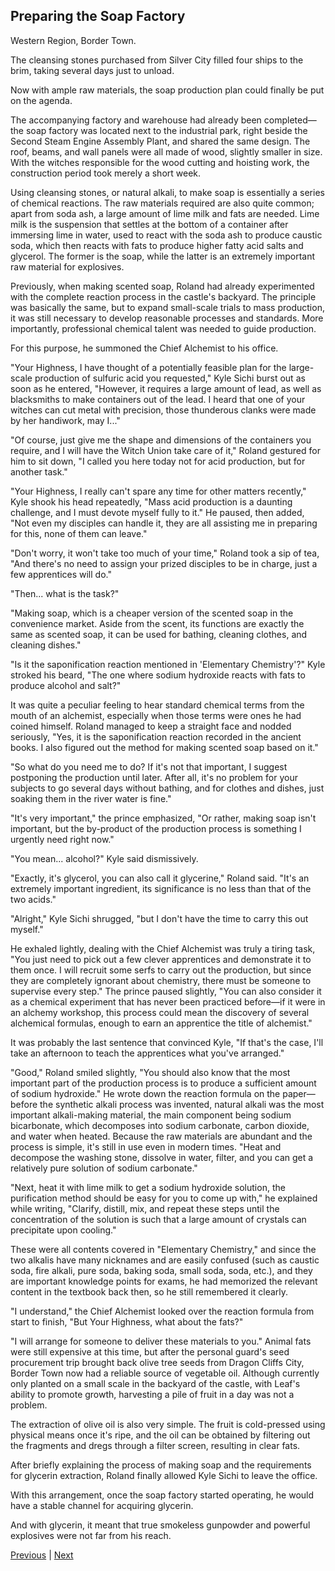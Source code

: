 ## Preparing the Soap Factory
Western Region, Border Town.

The cleansing stones purchased from Silver City filled four ships to the brim, taking several days just to unload.

Now with ample raw materials, the soap production plan could finally be put on the agenda.

The accompanying factory and warehouse had already been completed—the soap factory was located next to the industrial park, right beside the Second Steam Engine Assembly Plant, and shared the same design. The roof, beams, and wall panels were all made of wood, slightly smaller in size. With the witches responsible for the wood cutting and hoisting work, the construction period took merely a short week.

Using cleansing stones, or natural alkali, to make soap is essentially a series of chemical reactions. The raw materials required are also quite common; apart from soda ash, a large amount of lime milk and fats are needed. Lime milk is the suspension that settles at the bottom of a container after immersing lime in water, used to react with the soda ash to produce caustic soda, which then reacts with fats to produce higher fatty acid salts and glycerol. The former is the soap, while the latter is an extremely important raw material for explosives.

Previously, when making scented soap, Roland had already experimented with the complete reaction process in the castle's backyard. The principle was basically the same, but to expand small-scale trials to mass production, it was still necessary to develop reasonable processes and standards. More importantly, professional chemical talent was needed to guide production.

For this purpose, he summoned the Chief Alchemist to his office.

"Your Highness, I have thought of a potentially feasible plan for the large-scale production of sulfuric acid you requested," Kyle Sichi burst out as soon as he entered, "However, it requires a large amount of lead, as well as blacksmiths to make containers out of the lead. I heard that one of your witches can cut metal with precision, those thunderous clanks were made by her handiwork, may I..."

"Of course, just give me the shape and dimensions of the containers you require, and I will have the Witch Union take care of it," Roland gestured for him to sit down, "I called you here today not for acid production, but for another task."



"Your Highness, I really can't spare any time for other matters recently," Kyle shook his head repeatedly, "Mass acid production is a daunting challenge, and I must devote myself fully to it." He paused, then added, "Not even my disciples can handle it, they are all assisting me in preparing for this, none of them can leave."



"Don't worry, it won't take too much of your time," Roland took a sip of tea, "And there's no need to assign your prized disciples to be in charge, just a few apprentices will do."



"Then... what is the task?"



"Making soap, which is a cheaper version of the scented soap in the convenience market. Aside from the scent, its functions are exactly the same as scented soap, it can be used for bathing, cleaning clothes, and cleaning dishes."



"Is it the saponification reaction mentioned in 'Elementary Chemistry'?" Kyle stroked his beard, "The one where sodium hydroxide reacts with fats to produce alcohol and salt?"



It was quite a peculiar feeling to hear standard chemical terms from the mouth of an alchemist, especially when those terms were ones he had coined himself. Roland managed to keep a straight face and nodded seriously, "Yes, it is the saponification reaction recorded in the ancient books. I also figured out the method for making scented soap based on it."



"So what do you need me to do? If it's not that important, I suggest postponing the production until later. After all, it's no problem for your subjects to go several days without bathing, and for clothes and dishes, just soaking them in the river water is fine."



"It's very important," the prince emphasized, "Or rather, making soap isn't important, but the by-product of the production process is something I urgently need right now."



"You mean... alcohol?" Kyle said dismissively.



"Exactly, it's glycerol, you can also call it glycerine," Roland said. "It's an extremely important ingredient, its significance is no less than that of the two acids."



"Alright," Kyle Sichi shrugged, "but I don't have the time to carry this out myself."



He exhaled lightly, dealing with the Chief Alchemist was truly a tiring task, "You just need to pick out a few clever apprentices and demonstrate it to them once. I will recruit some serfs to carry out the production, but since they are completely ignorant about chemistry, there must be someone to supervise every step." The prince paused slightly, "You can also consider it as a chemical experiment that has never been practiced before—if it were in an alchemy workshop, this process could mean the discovery of several alchemical formulas, enough to earn an apprentice the title of alchemist."



It was probably the last sentence that convinced Kyle, "If that's the case, I'll take an afternoon to teach the apprentices what you've arranged."



"Good," Roland smiled slightly, "You should also know that the most important part of the production process is to produce a sufficient amount of sodium hydroxide." He wrote down the reaction formula on the paper—before the synthetic alkali process was invented, natural alkali was the most important alkali-making material, the main component being sodium bicarbonate, which decomposes into sodium carbonate, carbon dioxide, and water when heated. Because the raw materials are abundant and the process is simple, it's still in use even in modern times. "Heat and decompose the washing stone, dissolve in water, filter, and you can get a relatively pure solution of sodium carbonate."



"Next, heat it with lime milk to get a sodium hydroxide solution, the purification method should be easy for you to come up with," he explained while writing, "Clarify, distill, mix, and repeat these steps until the concentration of the solution is such that a large amount of crystals can precipitate upon cooling."



These were all contents covered in "Elementary Chemistry," and since the two alkalis have many nicknames and are easily confused (such as caustic soda, fire alkali, pure soda, baking soda, small soda, soda, etc.), and they are important knowledge points for exams, he had memorized the relevant content in the textbook back then, so he still remembered it clearly.



"I understand," the Chief Alchemist looked over the reaction formula from start to finish, "But Your Highness, what about the fats?"



"I will arrange for someone to deliver these materials to you." Animal fats were still expensive at this time, but after the personal guard's seed procurement trip brought back olive tree seeds from Dragon Cliffs City, Border Town now had a reliable source of vegetable oil. Although currently only planted on a small scale in the backyard of the castle, with Leaf's ability to promote growth, harvesting a pile of fruit in a day was not a problem.



The extraction of olive oil is also very simple. The fruit is cold-pressed using physical means once it's ripe, and the oil can be obtained by filtering out the fragments and dregs through a filter screen, resulting in clear fats.



After briefly explaining the process of making soap and the requirements for glycerin extraction, Roland finally allowed Kyle Sichi to leave the office.



With this arrangement, once the soap factory started operating, he would have a stable channel for acquiring glycerin.



And with glycerin, it meant that true smokeless gunpowder and powerful explosives were not far from his reach.





[Previous](CH0286.md) | [Next](CH0288.md)
